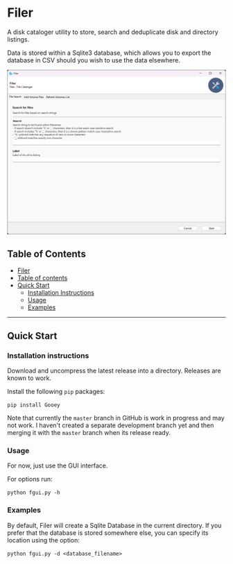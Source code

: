 # Filer

A disk cataloger utility to store, search and deduplicate disk and directory listings.

Data is stored within a Sqlite3 database, which allows you to export the database in CSV should you wish to use the data elsewhere.

<p align="center">
    <img src="raw/images/readme-images/example-v0.3.0.png" />
</p>

Table of Contents
-----------------  

- [Filer](#Filer)
- [Table of contents](#table-of-contents)
- [Quick Start](#quick-start)
    - [Installation Instructions](#installation-instructions)
    - [Usage](#usage)
    - [Examples](#examples)

----------------  

## Quick Start

### Installation instructions

Download and uncompress the latest release into a directory. Releases are known to work.

Install the following `pip` packages:

    pip install Gooey

Note that currently the `master` branch in GitHub is  work in progress and may not work. 
I haven't created a separate development branch yet and then merging it with the `master` branch when its release ready. 

### Usage

For now, just use the GUI interface. 

For options run:

    python fgui.py -h

### Examples

By default, Filer will create a Sqlite Database in the current directory. 
If you prefer that the database is stored somewhere else, you can specify its location using the option:

    python fgui.py -d <database_filename>

